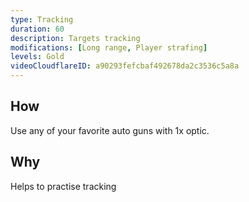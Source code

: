 ```yaml
---
type: Tracking
duration: 60
description: Targets tracking
modifications: [Long range, Player strafing]
levels: Gold
videoCloudflareID: a90293fefcbaf492678da2c3536c5a8a
---
```


## How

Use any of your favorite auto guns with 1x optic.

## Why

Helps to practise tracking
